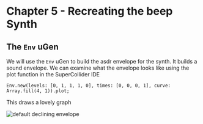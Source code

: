 # Chapter 5 - Recreating the beep Synth

## The `Env` uGen


We will use the `Env` uGen to build the asdr envelope for the synth. It builds a sound envelope. We can examine what the envelope looks like using the plot function in the SuperCollider IDE

```supercollider
Env.new(levels: [0, 1, 1, 1, 0], times: [0, 0, 0, 1], curve: Array.fill(4, 1)).plot;
```

This draws a lovely graph

![default declining envelope](../images/chapter5/plotting_envelopes.png)